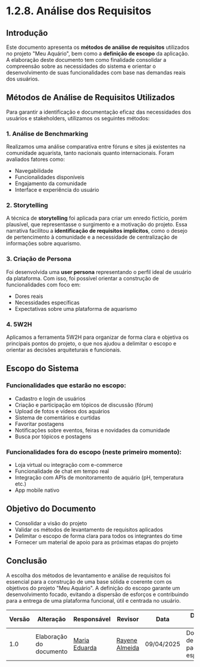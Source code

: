 # 1.2.8. Análise dos Requisitos

## Introdução

Este documento apresenta os **métodos de análise de requisitos** utilizados no projeto "Meu Aquário", bem como a **definição de escopo** da aplicação. A elaboração deste documento tem como finalidade consolidar a compreensão sobre as necessidades do sistema e orientar o desenvolvimento de suas funcionalidades com base nas demandas reais dos usuários.



## Métodos de Análise de Requisitos Utilizados

Para garantir a identificação e documentação eficaz das necessidades dos usuários e stakeholders, utilizamos os seguintes métodos:

### 1. Análise de Benchmarking
Realizamos uma análise comparativa entre fóruns e sites já existentes na comunidade aquarista, tanto nacionais quanto internacionais. Foram avaliados fatores como:
- Navegabilidade
- Funcionalidades disponíveis
- Engajamento da comunidade
- Interface e experiência do usuário

### 2. Storytelling
A técnica de **storytelling** foi aplicada para criar um enredo fictício, porém plausível, que representasse o surgimento e a motivação do projeto. Essa narrativa facilitou a **identificação de requisitos implícitos**, como o desejo de pertencimento à comunidade e a necessidade de centralização de informações sobre aquarismo.

###  3. Criação de Persona
Foi desenvolvida uma **user persona** representando o perfil ideal de usuário da plataforma. Com isso, foi possível orientar a construção de funcionalidades com foco em:
- Dores reais
- Necessidades específicas
- Expectativas sobre uma plataforma de aquarismo

### 4. 5W2H
Aplicamos a ferramenta 5W2H para organizar de forma clara e objetiva os principais pontos do projeto, o que nos ajudou a delimitar o escopo e orientar as decisões arquiteturais e funcionais.



## Escopo do Sistema

### Funcionalidades que estarão no escopo:
- Cadastro e login de usuários
- Criação e participação em tópicos de discussão (fórum)
- Upload de fotos e vídeos dos aquários
- Sistema de comentários e curtidas
- Favoritar postagens
- Notificações sobre eventos, feiras e novidades da comunidade
- Busca por tópicos e postagens

### Funcionalidades fora do escopo (neste primeiro momento):
- Loja virtual ou integração com e-commerce
- Funcionalidade de chat em tempo real
- Integração com APIs de monitoramento de aquário (pH, temperatura etc.)
- App mobile nativo



## Objetivo do Documento

- Consolidar a visão do projeto
- Validar os métodos de levantamento de requisitos aplicados
- Delimitar o escopo de forma clara para todos os integrantes do time
- Fornecer um material de apoio para as próximas etapas do projeto



## Conclusão

A escolha dos métodos de levantamento e análise de requisitos foi essencial para a construção de uma base sólida e coerente com os objetivos do projeto "Meu Aquário". A definição do escopo garante um desenvolvimento focado, evitando a dispersão de esforços e contribuindo para a entrega de uma plataforma funcional, útil e centrada no usuário.



| Versão | Alteração                  | Responsável     | Revisor | Data       | Detalhes da Revisão                          |
|--------|----------------------------|-----------------|---------|------------|----------------------------------------------|
| 1.0    | Elaboração do documento    | [Maria Eduarda](https://github.com/DudaV228) |    [Rayene Almeida](https://github.com/rayenealmeida)      | 09/04/2025 | Documentação dentro dos padrões esperados |

